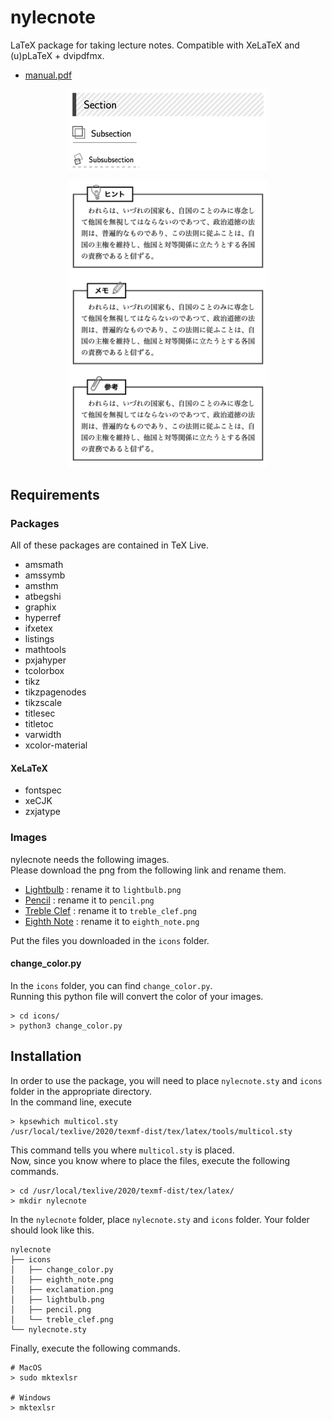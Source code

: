 # nylecnote

LaTeX package for taking lecture notes.
Compatible with XeLaTeX and (u)pLaTeX + dvipdfmx.

- [manual.pdf](https://github.com/nozomu-y/nylecnote/blob/master/manual.pdf)

<p align="center">
<img src="https://github.com/nozomu-y/nylecnote/blob/images/sections.png" width="320px">
</p>
<p align="center">
<img src="https://github.com/nozomu-y/nylecnote/blob/images/boxes.png" width="320px">
</p>

## Requirements

### Packages

All of these packages are contained in TeX Live.

- amsmath
- amssymb
- amsthm
- atbegshi
- graphix
- hyperref
- ifxetex
- listings
- mathtools
- pxjahyper
- tcolorbox
- tikz
- tikzpagenodes
- tikzscale
- titlesec
- titletoc
- varwidth
- xcolor-material

#### XeLaTeX

- fontspec
- xeCJK
- zxjatype

### Images

nylecnote needs the following images.  
Please download the png from the following link and rename them.

- [Lightbulb](https://www.silhouette-illust.com/illust/23161)
  : rename it to `lightbulb.png`
- [Pencil](https://www.silhouette-illust.com/illust/14517)
  : rename it to `pencil.png`
- [Treble Clef](https://www.silhouette-illust.com/illust/20231)
  : rename it to `treble_clef.png`
- [Eighth Note](https://www.silhouette-illust.com/illust/21129)
  : rename it to `eighth_note.png`

Put the files you downloaded in the `icons` folder.

#### change_color.py

In the `icons` folder, you can find `change_color.py`.  
Running this python file will convert the color of your images.

```
> cd icons/
> python3 change_color.py
```

## Installation

In order to use the package, you will need to place `nylecnote.sty` and `icons` folder in the appropriate directory.  
In the command line, execute

```
> kpsewhich multicol.sty
/usr/local/texlive/2020/texmf-dist/tex/latex/tools/multicol.sty
```

This command tells you where `multicol.sty` is placed.  
Now, since you know where to place the files, execute the following commands.

```
> cd /usr/local/texlive/2020/texmf-dist/tex/latex/
> mkdir nylecnote
```

In the `nylecnote` folder, place `nylecnote.sty` and `icons` folder.
Your folder should look like this.

```
nylecnote
├── icons
│   ├── change_color.py
│   ├── eighth_note.png
│   ├── exclamation.png
│   ├── lightbulb.png
│   ├── pencil.png
│   └── treble_clef.png
└── nylecnote.sty
```

Finally, execute the following commands.

```
# MacOS
> sudo mktexlsr

# Windows
> mktexlsr
```
